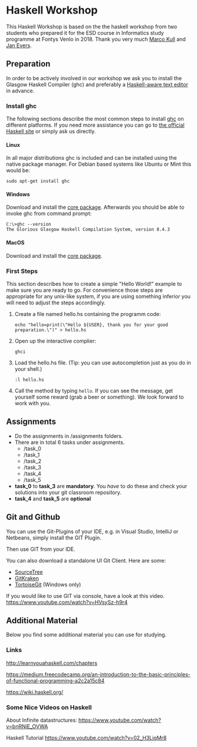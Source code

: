 # Haskell Workshop 
This Haskell Workshop is based on the the haskell workshop from two students who prepared it for the ESD course in Informatics study programme at Fontys Venlo in 2018. Thank you very much [Marco Kull]([https://link](https://github.com/MarcoKull)) and [Jan Evers]([https://link](https://github.com/Backend-Giraffe)). 

## Preparation
In order to be actively involved in our workshop we ask you to install the Glasgow Haskell Compiler (ghc) and preferably a [Haskell-aware text editor](https://wiki.haskell.org/Editors) in advance.

### Install ghc
The following sections describe the most common steps to install [ghc](https://wiki.haskell.org/GHC) on different platforms. If you need more assistance you can go to [the official Haskell site](https://www.haskell.org/platform/) or simply ask us directly.

#### Linux
In all major distributions ghc is included and can be installed using the native package manager.
For Debian based systems like Ubuntu or Mint this would be:
```
sudo apt-get install ghc
```

#### Windows
Download and install the [core package](https://haskell.org/platform/download/8.4.3/HaskellPlatform-8.4.3-core-x86_64-setup.exe). Afterwards you should be able to invoke ghc from command prompt:
```
C:\>ghc --version
The Glorious Glasgow Haskell Compilation System, version 8.4.3

```
#### MacOS
Download and install the [core package](https://haskell.org/platform/download/8.6.3/Haskell%20Platform%208.6.3%20Core%2064bit-signed.pkg).

### First Steps
This section describes how to create a simple "Hello World!" example to make sure you are ready to go. For convenience those steps are appropriate for any unix-like system, if you are using something inferior you will need to adjust the steps accordingly.
1.  Create a file named hello.hs containing the programm code:
    ```
    echo "hello=print(\"Hello ${USER}, thank you for your good preparation.\")" > hello.hs
    ```
2.  Open up the interactive complier:
    ```
    ghci
    ```
3.  Load the hello.hs file. (Tip: you can use autocompletion just as you do in your shell.)
    ```
    :l hello.hs
    ```
4.  Call the method by typing ```hello```. If you can see the message, get yourself some reward (grab a beer or something). We look forward to work with you.


## Assignments

* Do the assignments in /assignments folders.
* There are in total 6 tasks under assignments.
    * /task_0
    * /task_1
    * /task_2
    * /task_3
    * /task_4
    * /task_5
* **task_0** to **task_3** are **mandatory**. You _have_ to do these and check your solutions into your git classroom repository. 
* **task_4** and **task_5** are **optional**


## Git and Github

You can use the Git-Plugins of your IDE, e.g. in Visual Studio, IntelliJ or Netbeans, simply install the GIT Plugin. 

Then use GIT from your IDE. 

You can also download a standalone UI Git Client. Here are some:
* [SourceTree](https://confluence.atlassian.com/get-started-with-sourcetree)
* [GitKraken](https://www.gitkraken.com/)
* [TortoiseGit](https://tortoisegit.org/) (Windows only)


If you would like to use GIT via console, have a look at this video.
https://www.youtube.com/watch?v=HVsySz-h9r4


## Additional Material

Below you find some additional material you can use for studying. 

### Links

http://learnyouahaskell.com/chapters

https://medium.freecodecamp.org/an-introduction-to-the-basic-principles-of-functional-programming-a2c2a15c84

https://wiki.haskell.org/


### Some Nice Videos on Haskell

About Infinite datastructures:
https://www.youtube.com/watch?v=bnRNiE_OVWA

Haskell Tutorial
https://www.youtube.com/watch?v=02_H3LjqMr8 
